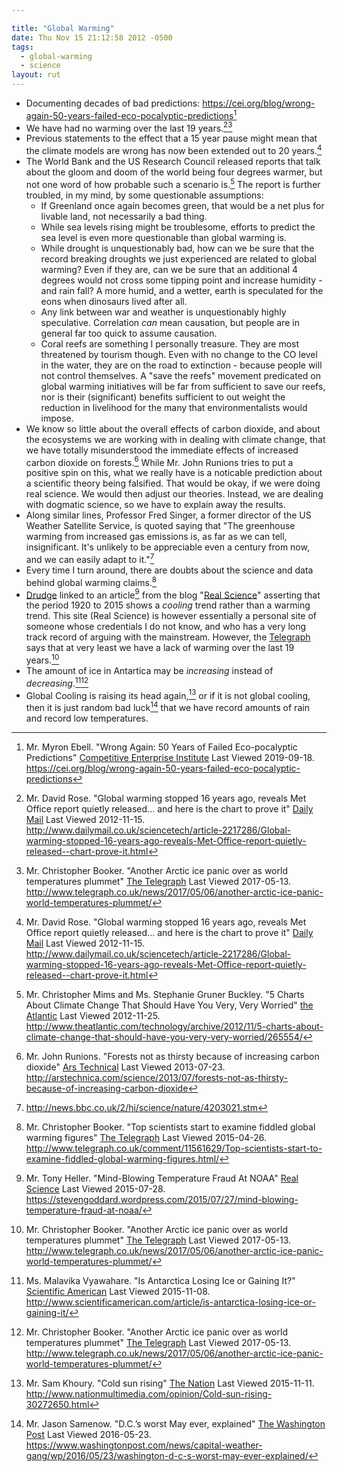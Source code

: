 ```yaml
---

title: "Global Warming"
date: Thu Nov 15 21:12:58 2012 -0500
tags:
  - global-warming
  - science
layout: rut
---
```



* Documenting decades of bad predictions: <https://cei.org/blog/wrong-again-50-years-failed-eco-pocalyptic-predictions>[^20190918-1]
* We have had no warming over the last 19 years.[^20121115-2][^20170513-1]
* Previous statements to the effect that a 15 year pause might mean that the climate models are wrong has now been extended out to 20 years.[^20121115-3]
* The World Bank and the US Research Council released reports that talk about the gloom and doom of the world being four degrees warmer, but not one word of how probable such a scenario is.[^20121125-1]  The report is further troubled, in my mind, by some questionable assumptions:
  * If Greenland once again becomes green, that would be a net plus for livable land, not necessarily a bad thing.
  * While sea levels rising might be troublesome, efforts to predict the sea level is even more questionable than global warming is.
  * While drought is unquestionably bad, how can we be sure that the record breaking droughts we just experienced are related to global warming?  Even if they are, can we be sure that an additional 4 degrees would not cross some tipping point and increase humidity - and rain fall?  A more humid, and a wetter, earth is speculated for the eons when dinosaurs lived after all.
  * Any link between war and weather is unquestionably highly speculative.  Correlation *can* mean causation, but people are in general far too quick to assume causation. 
  * Coral reefs are something I personally treasure.  They are most threatened by tourism though.  Even with no change to the CO level in the water, they are on the road to extinction - because people will not control themselves.  A "save the reefs" movement predicated on global warming initiatives will be far from sufficient to save our reefs, nor is their (significant) benefits sufficient to out weight the reduction in livelihood for the many that environmentalists would impose. 
* We know so little about the overall effects of carbon dioxide, and about the ecosystems we are working with in dealing with climate change, that we have totally misunderstood the immediate effects of increased carbon dioxide on forests.[^20130723-1]  While Mr. John Runions tries to put a positive spin on this, what we really have is a noticable prediction about a scientific theory being falsified.  That would be okay, if we were doing real science.  We would then adjust our theories.  Instead, we are dealing with dogmatic science, so we have to explain away the results. 
* Along similar lines, Professor Fred Singer, a former director of the US
  Weather Satellite Service, is quoted saying that "The greenhouse warming from
  increased gas emissions is, as far as we can tell, insignificant.  It's
  unlikely to be appreciable even a century from now, and we can easily adapt to
  it."[^20050127-1]
* Every time I turn around, there are doubts about the science and data behind global warming claims.[^20150426-1]
* [Drudge](http://drudgereport.com "Drudge Report") linked to an article[^20150728-1] from the blog "[Real Science](https://stevengoddard.wordpress.com)" asserting that the period 1920 to 2015 shows a *cooling* trend rather than a warming trend.  This site (Real Science) is however essentially a personal site of someone whose credentials I do not know, and who has a very long track record of arguing with the mainstream.  However, the [Telegraph](http://www.telegraph.co.uk/) says that at very least we have a lack of warming over the last 19 years.[^20170513-2]
* The amount of ice in Antartica may be *increasing* instead of *decreasing*.[^20151108-1][^20170513-3]
* Global Cooling is raising its head again,[^20151111-1] or if it is not global cooling, then it is just random bad luck[^20160523-1] that we have record amounts of rain and record low temperatures.

[^20190918-1]: Mr. Myron Ebell. "Wrong Again: 50 Years of Failed Eco-pocalyptic Predictions" [Competitive Enterprise Institute](https://cei.org) Last Viewed 2019-09-18. <https://cei.org/blog/wrong-again-50-years-failed-eco-pocalyptic-predictions>

[^20130723-1]: Mr. John Runions.  "Forests not as thirsty because of increasing carbon dioxide" [Ars Technical](http://arstechnica.com) Last Viewed 2013-07-23.  <http://arstechnica.com/science/2013/07/forests-not-as-thirsty-because-of-increasing-carbon-dioxide>

[^20121115-2]: Mr. David Rose.  "Global warming stopped 16 years ago, reveals Met Office report quietly released... and here is the chart to prove it"  [Daily Mail](http://www.dailymail.co.uk)  Last Viewed 2012-11-15.  <http://www.dailymail.co.uk/sciencetech/article-2217286/Global-warming-stopped-16-years-ago-reveals-Met-Office-report-quietly-released--chart-prove-it.html>

[^20121115-3]: Mr. David Rose.  "Global warming stopped 16 years ago, reveals Met Office report quietly released... and here is the chart to prove it"  [Daily Mail](http://www.dailymail.co.uk)  Last Viewed 2012-11-15.  <http://www.dailymail.co.uk/sciencetech/article-2217286/Global-warming-stopped-16-years-ago-reveals-Met-Office-report-quietly-released--chart-prove-it.html>

[^20121125-1]: Mr. Christopher Mims and Ms. Stephanie Gruner Buckley.  "5 Charts About Climate Change That Should Have You Very, Very Worried" [the Atlantic](http://www.theatlantic.com) Last Viewed 2012-11-25.  <http://www.theatlantic.com/technology/archive/2012/11/5-charts-about-climate-change-that-should-have-you-very-very-worried/265554/>

[^20150426-1]: Mr. Christopher Booker.  "Top scientists start to examine fiddled global warming figures" [The Telegraph](http://www.telegraph.co.uk/) Last Viewed 2015-04-26. <http://www.telegraph.co.uk/comment/11561629/Top-scientists-start-to-examine-fiddled-global-warming-figures.html/>

[^20150728-1]: Mr. Tony Heller.  "Mind-Blowing Temperature Fraud At NOAA" [Real Science](https://stevengoddard.wordpress.com "Real Science") Last Viewed 2015-07-28. <https://stevengoddard.wordpress.com/2015/07/27/mind-blowing-temperature-fraud-at-noaa/>

[^20151108-1]: Ms. Malavika Vyawahare. "Is Antarctica Losing Ice or Gaining It?" [Scientific American](http://www.scientificamerican.com/) Last Viewed 2015-11-08. <http://www.scientificamerican.com/article/is-antarctica-losing-ice-or-gaining-it/>

[^20151111-1]: Mr. Sam Khoury. "Cold sun rising" [The Nation](http://www.nationmultimedia.com) Last Viewed 2015-11-11. <http://www.nationmultimedia.com/opinion/Cold-sun-rising-30272650.html>

[^20160523-1]: Mr. Jason Samenow. "D.C.’s worst May ever, explained" [The Washington Post](http://www.washingtonpost.com) Last Viewed 2016-05-23. <https://www.washingtonpost.com/news/capital-weather-gang/wp/2016/05/23/washington-d-c-s-worst-may-ever-explained/>

[^20170513-1]: Mr. Christopher Booker. "Another Arctic ice panic over as world temperatures plummet" [The Telegraph](http://www.telegraph.co.uk/) Last Viewed 2017-05-13. <http://www.telegraph.co.uk/news/2017/05/06/another-arctic-ice-panic-world-temperatures-plummet/>

[^20170513-2]: Mr. Christopher Booker. "Another Arctic ice panic over as world temperatures plummet" [The Telegraph](http://www.telegraph.co.uk/) Last Viewed 2017-05-13. <http://www.telegraph.co.uk/news/2017/05/06/another-arctic-ice-panic-world-temperatures-plummet/>

[^20170513-3]: Mr. Christopher Booker. "Another Arctic ice panic over as world temperatures plummet" [The Telegraph](http://www.telegraph.co.uk/) Last Viewed 2017-05-13. <http://www.telegraph.co.uk/news/2017/05/06/another-arctic-ice-panic-world-temperatures-plummet/>

[^20050127-1]: <http://news.bbc.co.uk/2/hi/science/nature/4203021.stm>

